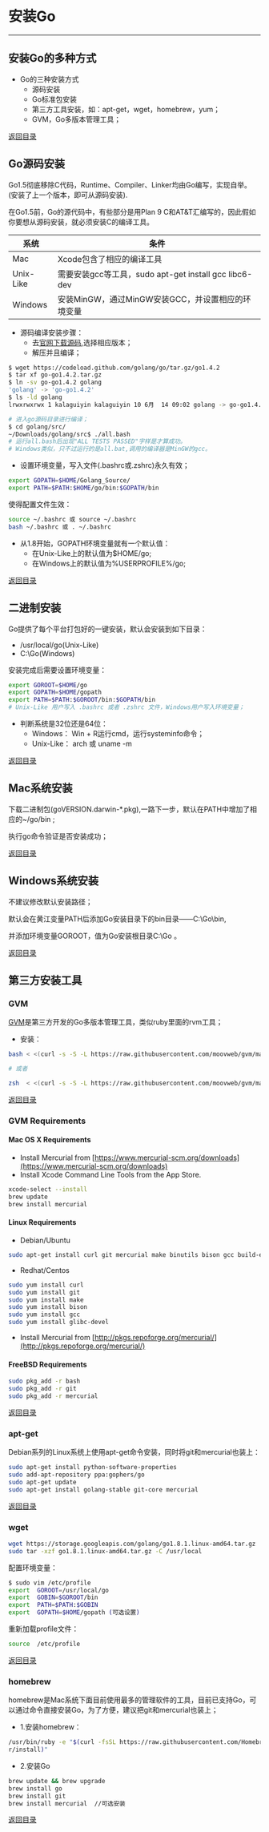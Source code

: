 # 安装Go

<span id="目录"></span>

<!-- toc -->

---

## 安装Go的多种方式

* Go的三种安装方式
  - 源码安装
  - Go标准包安装
  - 第三方工具安装，如：apt-get，wget，homebrew，yum；
  - GVM，Go多版本管理工具；

[返回目录](#目录)

## Go源码安装

Go1.5彻底移除C代码，Runtime、Compiler、Linker均由Go编写，实现自举。(安装了上一个版本，即可从源码安装).

在Go1.5前，Go的源代码中，有些部分是用Plan 9 C和AT&T汇编写的，因此假如你要想从源码安装，就必须安装C的编译工具。

|系统|条件|
|-|-|
|Mac|Xcode包含了相应的编译工具|
|Unix-Like|需要安装gcc等工具，sudo apt-get install gcc libc6-dev|
Windows|安装MinGW，通过MinGW安装GCC，并设置相应的环境变量|

* 源码编译安装步骤：
  - 去[官网下载源码](https://github.com/golang/go/releases),选择相应版本；
  - 解压并且编译；

```bash 
$ wget https://codeload.github.com/golang/go/tar.gz/go1.4.2
$ tar xf go-go1.4.2.tar.gz 
$ ln -sv go-go1.4.2 golang
'golang' -> 'go-go1.4.2'
$ ls -ld golang
lrwxrwxrwx 1 kalaguiyin kalaguiyin 10 6月  14 09:02 golang -> go-go1.4.2

# 进入go源码目录进行编译；
$ cd golang/src/
~/Downloads/golang/src$ ./all.bash
# 运行all.bash后出现"ALL TESTS PASSED"字样是才算成功。
# Windows类似，只不过运行的是all.bat,调用的编译器是MinGW的gcc。
```
  - 设置环境变量，写入文件(.bashrc或.zshrc)永久有效；

```bash
export GOPATH=$HOME/Golang_Source/
export PATH=$PATH:$HOME/go/bin:$GOPATH/bin
```

使得配置文件生效：
```bash
source ~/.bashrc 或 source ~/.bashrc
bash ~/.bashrc 或 . ~/.bashrc
```

  - 从1.8开始，GOPATH环境变量就有一个默认值：
    * 在Unix-Like上的默认值为$HOME/go;
    * 在Windows上的默认值为%USERPROFILE%/go;

[返回目录](#目录)

## 二进制安装

Go提供了每个平台打包好的一键安装，默认会安装到如下目录：

* /usr/local/go(Unix-Like)
* C:\Go(Windows)

安装完成后需要设置环境变量：

```bash 
export GOROOT=$HOME/go
export GOPATH=$HOME/gopath
export PATH=$PATH:$GOROOT/bin:$GOPATH/bin
# Unix-Like 用户写入 .bashrc 或者 .zshrc 文件，Windows用户写入环境变量；
```

* 判断系统是32位还是64位：
  - Windows： Win + R运行cmd，运行systeminfo命令；
  - Unix-Like： arch 或 uname -m

[返回目录](#目录)

## Mac系统安装

下载二进制包(goVERSION.darwin-*.pkg),一路下一步，默认在PATH中增加了相应的~/go/bin ;

执行go命令验证是否安装成功；

[返回目录](#目录)

## Windows系统安装

不建议修改默认安装路径；

默认会在黄江变量PATH后添加Go安装目录下的bin目录——C:\Go\bin\,

并添加环境变量GOROOT，值为Go安装根目录C:\Go 。

[返回目录](#目录)

## 第三方安装工具

### GVM

[GVM](https://github.com/moovweb/gvm)是第三方开发的Go多版本管理工具，类似ruby里面的rvm工具；

* 安装：

```bash 
bash < <(curl -s -S -L https://raw.githubusercontent.com/moovweb/gvm/master/binscripts/gvm-installer)

# 或者

zsh  < <(curl -s -S -L https://raw.githubusercontent.com/moovweb/gvm/master/binscripts/gvm-installer)
```

[返回目录](#目录)

### GVM Requirements

#### Mac OS X Requirements

* Install Mercurial from [https://www.mercurial-scm.org/downloads](https://www.mercurial-scm.org/downloads)
* Install Xcode Command Line Tools from the App Store.

```zsh
xcode-select --install
brew update
brew install mercurial
```

#### Linux Requirements
* Debian/Ubuntu

```bash 
sudo apt-get install curl git mercurial make binutils bison gcc build-essential
```

* Redhat/Centos

```bash 
sudo yum install curl
sudo yum install git
sudo yum install make
sudo yum install bison
sudo yum install gcc
sudo yum install glibc-devel
```

  - Install Mercurial from [http://pkgs.repoforge.org/mercurial/](http://pkgs.repoforge.org/mercurial/)

#### FreeBSD Requirements

```bash
sudo pkg_add -r bash
sudo pkg_add -r git
sudo pkg_add -r mercurial
```

[返回目录](#目录)


### apt-get 

Debian系列的Linux系统上使用apt-get命令安装，同时将git和mercurial也装上：

```bash 
sudo apt-get install python-software-properties
sudo add-apt-repository ppa:gophers/go
sudo apt-get update
sudo apt-get install golang-stable git-core mercurial
```

[返回目录](#目录)

### wget 

```bash 
wget https://storage.googleapis.com/golang/go1.8.1.linux-amd64.tar.gz
sudo tar -xzf go1.8.1.linux-amd64.tar.gz -C /usr/local
```

配置环境变量：

```bash 
$ sudo vim /etc/profile
export	GOROOT=/usr/local/go
export	GOBIN=$GOROOT/bin
export	PATH=$PATH:$GOBIN
export	GOPATH=$HOME/gopath	(可选设置)
```

重新加载profile文件：

```bash 
source	/etc/profile
```

[返回目录](#目录)

### homebrew 

homebrew是Mac系统下面目前使用最多的管理软件的工具，目前已支持Go，可以通过命令直接安装Go，为了方便，建议把git和mercurial也装上；

* 1.安装homebrew：

```bash
/usr/bin/ruby -e "$(curl -fsSL https://raw.githubusercontent.com/Homebrew/install/maste
r/install)"
```

* 2.安装Go
```bash 
brew update && brew upgrade
brew install go
brew install git
brew install mercurial	//可选安装
```

[返回目录](#目录)
